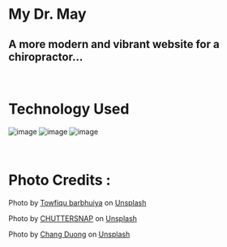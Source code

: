 # My Dr. May
## A more modern and vibrant website for a chiropractor...

<br>

# Technology Used
![image](https://img.shields.io/badge/Vite-B73BFE?style=for-the-badge&logo=vite&logoColor=FFD62E)
![image](https://img.shields.io/badge/React-20232A?style=for-the-badge&logo=react&logoColor=61DAFB)
![image](https://img.shields.io/badge/Tailwind_CSS-38B2AC?style=for-the-badge&logo=tailwind-css&logoColor=white)
	
<br>

# Photo Credits : 

<!-- Photo by <a href="https://unsplash.com/@umanoide?utm_source=unsplash&utm_medium=referral&utm_content=creditCopyText">Umanoide</a> on <a href="https://unsplash.com/?utm_source=unsplash&utm_medium=referral&utm_content=creditCopyText">Unsplash</a>

Photo by <a href="https://unsplash.com/@jmvillejo?utm_source=unsplash&utm_medium=referral&utm_content=creditCopyText">Jed Villejo</a> on <a href="https://unsplash.com/?utm_source=unsplash&utm_medium=referral&utm_content=creditCopyText">Unsplash</a> -->

Photo by <a href="https://unsplash.com/@towfiqu999999?utm_source=unsplash&utm_medium=referral&utm_content=creditCopyText">Towfiqu barbhuiya</a> on <a href="https://unsplash.com/s/photos/question?utm_source=unsplash&utm_medium=referral&utm_content=creditCopyText">Unsplash</a>

Photo by <a href="https://unsplash.com/@chuttersnap?utm_source=unsplash&utm_medium=referral&utm_content=creditCopyText">CHUTTERSNAP</a> on <a href="https://unsplash.com/photos/VIug0hNL4_A?utm_source=unsplash&utm_medium=referral&utm_content=creditCopyText">Unsplash</a>

Photo by <a href="https://unsplash.com/@iamchang?utm_source=unsplash&utm_medium=referral&utm_content=creditCopyText">Chang Duong</a> on <a href="https://unsplash.com/photos/Sj0iMtq_Z4w?utm_source=unsplash&utm_medium=referral&utm_content=creditCopyText">Unsplash</a>
  